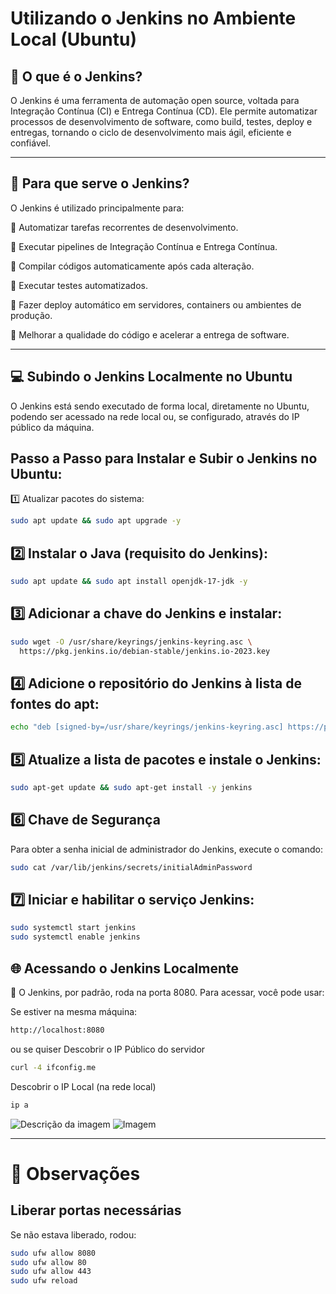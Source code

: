 # Utilizando o Jenkins no Ambiente Local (Ubuntu)

## 🔧 O que é o Jenkins?
O Jenkins é uma ferramenta de automação open source, voltada para Integração Contínua (CI) e Entrega Contínua (CD). Ele permite automatizar processos de desenvolvimento de software, como build, testes, deploy e entregas, tornando o ciclo de desenvolvimento mais ágil, eficiente e confiável.

---

## 🎯 Para que serve o Jenkins?
O Jenkins é utilizado principalmente para:

🔹 Automatizar tarefas recorrentes de desenvolvimento.

🔹 Executar pipelines de Integração Contínua e Entrega Contínua.

🔹 Compilar códigos automaticamente após cada alteração.

🔹 Executar testes automatizados.

🔹 Fazer deploy automático em servidores, containers ou ambientes de produção.

🔹 Melhorar a qualidade do código e acelerar a entrega de software.

---
## 💻 Subindo o Jenkins Localmente no Ubuntu
O Jenkins está sendo executado de forma local, diretamente no Ubuntu, podendo ser acessado na rede local ou, se configurado, através do IP público da máquina.

## Passo a Passo para Instalar e Subir o Jenkins no Ubuntu:
1️⃣ Atualizar pacotes do sistema:
```bash
sudo apt update && sudo apt upgrade -y
```
## 2️⃣ Instalar o Java (requisito do Jenkins):
```bash
sudo apt update && sudo apt install openjdk-17-jdk -y
```
## 3️⃣ Adicionar a chave do Jenkins e instalar:
```bash
sudo wget -O /usr/share/keyrings/jenkins-keyring.asc \
  https://pkg.jenkins.io/debian-stable/jenkins.io-2023.key
```

## 4️⃣ Adicione o repositório do Jenkins à lista de fontes do apt:
```bash
echo "deb [signed-by=/usr/share/keyrings/jenkins-keyring.asc] https://pkg.jenkins.io/debian-stable binary/" | sudo tee /etc/apt/sources.list.d/jenkins.list > /dev/null
```

## 5️⃣ Atualize a lista de pacotes e instale o Jenkins:
```bash
sudo apt-get update && sudo apt-get install -y jenkins
```

## 6️⃣ Chave de Segurança
Para obter a senha inicial de administrador do Jenkins, execute o comando:
```bash
sudo cat /var/lib/jenkins/secrets/initialAdminPassword
```

## 7️⃣ Iniciar e habilitar o serviço Jenkins:

```bash
sudo systemctl start jenkins
sudo systemctl enable jenkins

```

## 🌐 Acessando o Jenkins Localmente
🔗 O Jenkins, por padrão, roda na porta 8080. Para acessar, você pode usar:

Se estiver na mesma máquina:
```bash
http://localhost:8080
```
ou se quiser  Descobrir o IP Público do servidor
```bash
curl -4 ifconfig.me
```
Descobrir o IP Local (na rede local)
```bash
ip a
```

 <img src="https://github.com/user-attachments/assets/48fa648f-b961-4c50-bb52-acc59109fe9b" alt="Descrição da imagem" style="max-width:100%; height:auto;">
 <img src="https://github.com/user-attachments/assets/7a40bde2-f2e1-4c0f-910d-ac142baeee57" alt="Imagem" />

---

# 📌 Observações 

## Liberar portas necessárias
Se não estava liberado, rodou:
```bash
sudo ufw allow 8080
sudo ufw allow 80
sudo ufw allow 443
sudo ufw reload
```
